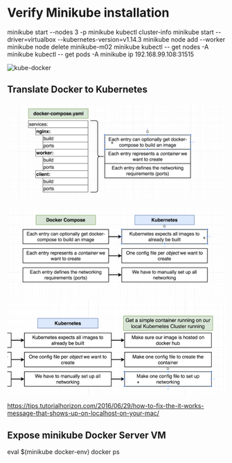 # Verify Minikube installation


minikube start --nodes 3 -p minikube
kubectl cluster-info
minikube start --driver=virtualbox --kubernetes-version=v1.14.3
minikube node add --worker
minikube node delete minikube-m02
minikube kubectl -- get nodes -A
minikube kubectl -- get pods -A
minikube ip
192.168.99.108:31515

![kube-docker](KubeDockerrelation.png)
## Translate Docker to Kubernetes

![translate docker](TranslateDockertoKube.png)

![Compare](ComparekubeDocker.png)
![Compare](ComparisonDockerKube.png)

https://tips.tutorialhorizon.com/2016/06/29/how-to-fix-the-it-works-message-that-shows-up-on-localhost-on-your-mac/



## Expose minikube Docker Server VM
eval $(minikube docker-env)
docker ps

